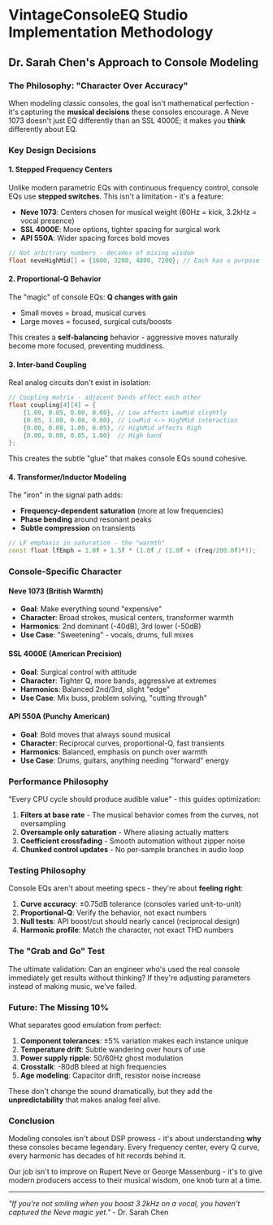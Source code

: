 # VintageConsoleEQ Studio Implementation Methodology

## Dr. Sarah Chen's Approach to Console Modeling

### The Philosophy: "Character Over Accuracy"

When modeling classic consoles, the goal isn't mathematical perfection - it's capturing the **musical decisions** these consoles encourage. A Neve 1073 doesn't just EQ differently than an SSL 4000E; it makes you **think** differently about EQ.

### Key Design Decisions

#### 1. Stepped Frequency Centers
Unlike modern parametric EQs with continuous frequency control, console EQs use **stepped switches**. This isn't a limitation - it's a feature:

- **Neve 1073**: Centers chosen for musical weight (60Hz = kick, 3.2kHz = vocal presence)
- **SSL 4000E**: More options, tighter spacing for surgical work
- **API 550A**: Wider spacing forces bold moves

```cpp
// Not arbitrary numbers - decades of mixing wisdom
float neveHighMid[] = {1600, 3200, 4800, 7200}; // Each has a purpose
```

#### 2. Proportional-Q Behavior
The "magic" of console EQs: **Q changes with gain**

- Small moves = broad, musical curves
- Large moves = focused, surgical cuts/boosts

This creates a **self-balancing** behavior - aggressive moves naturally become more focused, preventing muddiness.

#### 3. Inter-band Coupling
Real analog circuits don't exist in isolation:

```cpp
// Coupling matrix - adjacent bands affect each other
float coupling[4][4] = {
    {1.00, 0.05, 0.00, 0.00}, // Low affects LowMid slightly
    {0.05, 1.00, 0.08, 0.00}, // LowMid <-> HighMid interaction
    {0.00, 0.08, 1.00, 0.05}, // HighMid affects High
    {0.00, 0.00, 0.05, 1.00}  // High band
};
```

This creates the subtle "glue" that makes console EQs sound cohesive.

#### 4. Transformer/Inductor Modeling
The "iron" in the signal path adds:

- **Frequency-dependent saturation** (more at low frequencies)
- **Phase bending** around resonant peaks
- **Subtle compression** on transients

```cpp
// LF emphasis in saturation - the "warmth"
const float lfEmph = 1.0f + 1.5f * (1.0f / (1.0f + (freq/200.0f)²));
```

### Console-Specific Character

#### Neve 1073 (British Warmth)
- **Goal**: Make everything sound "expensive"
- **Character**: Broad strokes, musical centers, transformer warmth
- **Harmonics**: 2nd dominant (-40dB), 3rd lower (-50dB)
- **Use Case**: "Sweetening" - vocals, drums, full mixes

#### SSL 4000E (American Precision)  
- **Goal**: Surgical control with attitude
- **Character**: Tighter Q, more bands, aggressive at extremes
- **Harmonics**: Balanced 2nd/3rd, slight "edge"
- **Use Case**: Mix buss, problem solving, "cutting through"

#### API 550A (Punchy American)
- **Goal**: Bold moves that always sound musical
- **Character**: Reciprocal curves, proportional-Q, fast transients
- **Harmonics**: Balanced, emphasis on punch over warmth
- **Use Case**: Drums, guitars, anything needing "forward" energy

### Performance Philosophy

"Every CPU cycle should produce audible value" - this guides optimization:

1. **Filters at base rate** - The musical behavior comes from the curves, not oversampling
2. **Oversample only saturation** - Where aliasing actually matters
3. **Coefficient crossfading** - Smooth automation without zipper noise
4. **Chunked control updates** - No per-sample branches in audio loop

### Testing Philosophy

Console EQs aren't about meeting specs - they're about **feeling right**:

1. **Curve accuracy**: ±0.75dB tolerance (consoles varied unit-to-unit)
2. **Proportional-Q**: Verify the behavior, not exact numbers
3. **Null tests**: API boost/cut should nearly cancel (reciprocal design)
4. **Harmonic profile**: Match the character, not exact THD numbers

### The "Grab and Go" Test

The ultimate validation: Can an engineer who's used the real console immediately get results without thinking? If they're adjusting parameters instead of making music, we've failed.

### Future: The Missing 10%

What separates good emulation from perfect:

1. **Component tolerances**: ±5% variation makes each instance unique
2. **Temperature drift**: Subtle wandering over hours of use
3. **Power supply ripple**: 50/60Hz ghost modulation
4. **Crosstalk**: -80dB bleed at high frequencies
5. **Age modeling**: Capacitor drift, resistor noise increase

These don't change the sound dramatically, but they add the **unpredictability** that makes analog feel alive.

### Conclusion

Modeling consoles isn't about DSP prowess - it's about understanding **why** these consoles became legendary. Every frequency center, every Q curve, every harmonic has decades of hit records behind it. 

Our job isn't to improve on Rupert Neve or George Massenburg - it's to give modern producers access to their musical wisdom, one knob turn at a time.

---

*"If you're not smiling when you boost 3.2kHz on a vocal, you haven't captured the Neve magic yet."* - Dr. Sarah Chen